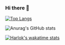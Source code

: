 ### Hi there 👋

<!--
**CN-Shopkeeper/CN-Shopkeeper** is a ✨ _special_ ✨ repository because its `README.md` (this file) appears on your GitHub profile.

Here are some ideas to get you started:

- 🔭 I’m currently working on ...
- 🌱 I’m currently learning ...
- 👯 I’m looking to collaborate on ...
- 🤔 I’m looking for help with ...
- 💬 Ask me about ...
- 📫 How to reach me: ...
- 😄 Pronouns: ...
- ⚡ Fun fact: ...
-->
[![Top Langs](https://github-readme-stats.vercel.app/api/top-langs/?username=CN-Shopkeeper&layout=compact&hide=html,javascript,c)](https://github.com/anuraghazra/github-readme-stats)

![Anurag's GitHub stats](https://github-readme-stats.vercel.app/api?username=CN-Shopkeeper&layout=compact)

<!--[![wakatime](https://wakatime.com/badge/user/7e7c9b8c-f1a2-45d5-a175-922086f27157.svg)](https://wakatime.com/@7e7c9b8c-f1a2-45d5-a175-922086f27157)-->

[![Harlok's wakatime stats](https://github-readme-stats.vercel.app/api/wakatime?username=@CN-Shopkeeper)](https://github.com/anuraghazra/github-readme-stats)
